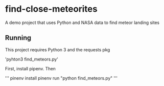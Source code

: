 # find-close-meteorites
A demo project that uses Python and NASA data to find meteor landing sites


## Running
This project requires Python 3 and the requests pkg 

'pyhton3 find_meteors.py'

 First, install pipenv. Then

 '''
 pinenv install
 pinenv run "python find_meteors.py"
 '''

 
